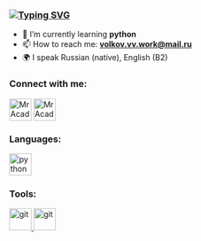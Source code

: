 ### [![Typing SVG](https://readme-typing-svg.herokuapp.com?font=Fira+Code&weight=600&size=23&pause=1000&color=2A17E8F0&width=435&lines=Medical+university+student;Data+Science+researcher)](https://git.io/typing-svg)


- 🌱 I’m currently learning **python**
- 📫 How to reach me: **volkov.vv.work@mail.ru**
- 🌍 I speak Russian (native), English (B2)

### Connect with me:
<p align="left">
<a href="https://t.me/Mr_Academic" target="blank"><img align="center" src="https://raw.githubusercontent.com/daniilshat/daniilshat/2d7eafe5250314b3d422c86b35de062e0f1f5178/icons/Telegram.svg" alt="MrAcademic2022" height="40" width="40" /></a>
<a href="https://vk.com/mr_academic" target="blank"><img align="center" src="https://raw.githubusercontent.com/daniilshat/daniilshat/2d7eafe5250314b3d422c86b35de062e0f1f5178/icons/vk.svg" alt="MrAcademic2022" height="40" width="40" /></a>
</p>

### Languages:
<p align="left">
<a href="https://www.python.org" target="_blank" rel="noreferrer"> <img src="https://raw.githubusercontent.com/daniilshat/daniilshat/2d7eafe5250314b3d422c86b35de062e0f1f5178/icons/python.svg" alt="python" width="40" height="40"/> </a> 
</p>

### Tools:
<p align="left"> 
<a href="https://code.visualstudio.com/" target="_blank" rel="noreferrer"> <img src="https://raw.githubusercontent.com/daniilshat/daniilshat/2583381c09497c680369e95dce7e029d93484d94/icons/VS-code.svg" alt="git" width="40" height="40"/> </a> 
<a href="https://jupyter.org/" target="_blank" rel="noreferrer"> <img src="https://raw.githubusercontent.com/daniilshat/daniilshat/2583381c09497c680369e95dce7e029d93484d94/icons/Jupyter.svg" alt="git" width="40" height="40"/> </a> 
</p>
